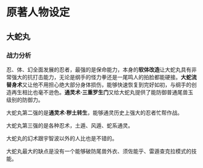 # 原著人物设定

## 大蛇丸

### 战力分析

忍、体、幻全面发展的忍者，最强的是保命能力，本身的**软体改造**让大蛇丸具有非常强大的抗打击能力，无论是纲手的怪力拳还是一尾鸣人的拍脸都能硬接。**大蛇流替身术**又让他不用担心绝大部分身体损伤，能够快速恢复到完好如初，与纲手的创造再生相比也毫不逊色。**通灵术·三重罗生门**又给大蛇丸提供了能防御普通尾兽玉级别的防御力。

大蛇丸第二强的是**通灵术·秽土转生**，能够通灵历史上强大的忍者忙帮作战。

大蛇丸第三强的是各种忍术，土遁、风遁、蛇系通灵。

大蛇丸的幻术跟宇智波以外的人比也是不错的。

大蛇丸最大的缺点是没有一个能够破防尾兽外衣、须佐能乎、雷遁查克拉模式的技能。